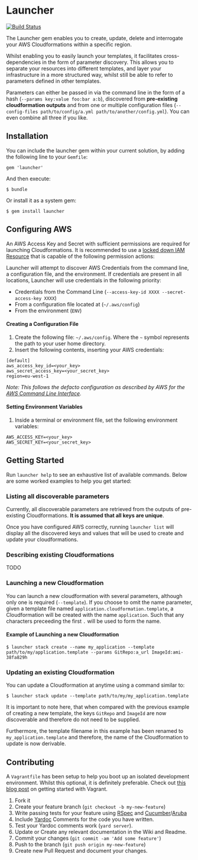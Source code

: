 # Launcher

[![Build Status](https://travis-ci.org/davidkelley/launcher.png?branch=master)](https://travis-ci.org/davidkelley/launcher)

The Launcher gem enables you to create, update, delete and interrogate your AWS Cloudformations within a specific region. 

Whilst enabling you to easily launch your templates, it facilitates cross-dependencies in the form of parameter discovery. This allows
you to separate your resources into different templates, and layer your infrastructure in a more structured way, whilst still be able to refer to
parameters defined in other templates.

Parameters can either be passed in via the command line in the form of a hash (`--params key:value foo:bar a:b`), discovered from **pre-existing cloudformation outputs**
and from one or multiple configuration files (`--config-files path/to/config/a.yml path/to/another/config.yml`). You can even combine all three if you like.

## Installation

You can include the launcher gem within your current solution, by adding the following line to your `Gemfile`:

    gem 'launcher'

And then execute:

    $ bundle

Or install it as a system gem:

    $ gem install launcher

## Configuring AWS

An AWS Access Key and Secret with sufficient permissions are required for launching Cloudformations. It is recommended to use a [locked down IAM Resource](http://docs.aws.amazon.com/IAM/latest/UserGuide/Using_Identifiers.html) that is capable of the following permission actions:

Launcher will attempt to discover AWS Credentials from the command line, a configuration file, and the environment. If credentials are present in all locations, Launcher will use credentials in the following priority:

* Credentials from the Command Line (`--access-key-id XXXX --secret-access-key XXXX`)
* From a configuration file located at (`~/.aws/config`)
* From the environment (`ENV`)

#### Creating a Configuration File

1. Create the following file: `~/.aws/config`. Where the `~` symbol represents the path to your user home directory. 
2. Insert the following contents, inserting your AWS credentials:

```
[default]
aws_access_key_id=<your_key>
aws_secret_access_key=<your_secret_key>
region=eu-west-1
```

 _Note: This follows the defacto configuration as described by AWS for the [AWS Command Line Interface](http://aws.amazon.com/cli/)._

#### Setting Environment Variables

1. Inside a terminal or environment file, set the following environment variables: 

```
AWS_ACCESS_KEY=<your_key>
AWS_SECRET_KEY=<your_secret_key>
```

## Getting Started

Run `launcher help` to see an exhaustive list of available commands. Below are some worked examples to help you get started:

### Listing all discoverable parameters

Currently, all discoverable parameters are retrieved from the outputs of pre-existing Cloudformations. **It is assumed that all keys are unique**.

Once you have configured AWS correctly, running `launcher list` will display all the discovered keys and values that will be used to create and update your cloudformations.

### Describing existing Cloudformations

TODO

### Launching a new Cloudformation

You can launch a new cloudformation with several parameters, although only one is required (`--template`). If you choose to omit the name parameter, given a template
file named `application.cloudformation.template`, a Cloudformation will be created with the name `application`. Such that any characters preceeding the first `.` will be used
to form the name.

#### Example of Launching a new Cloudformation

    $ launcher stack create --name my_application --template path/to/my/application.template --params GitRepo:a_url ImageId:ami-38fa829h 

### Updating an existing Cloudformation

You can update a Cloudformation at anytime using a command similar to:

    $ launcher stack update --template path/to/my/my_application.template

It is important to note here, that when compared with the previous example of creating a new template, the keys `GitRepo` and `ImageId` are now discoverable and therefore
do not need to be supplied.

Furthermore, the template filename in this example has been renamed to `my_application.template` and therefore, the name of the Cloudformation to update is now derivable.

## Contributing

A `Vagrantfile` has been setup to help you boot up an isolated development environment. Whilst this optional, it is definitely preferable. Check out [this blog post](http://davidkelley.me/development/2014/02/24/vagrant-chef-berkshelf-a-match-made-in-heaven.html) on getting started with Vagrant. 

1. Fork it
2. Create your feature branch (`git checkout -b my-new-feature`)
3. Write passing tests for your feature using [RSpec](http://betterspecs.org/) and [Cucumber](http://cukes.info/)/[Aruba](https://github.com/cucumber/aruba)
4. Include [Yardoc](http://yardoc.org/) Comments for the code you have written.
5. Test your Yardoc comments work (`yard server`).
6. Update or Create any relevant documentation in the Wiki and Readme.
7. Commit your changes (`git commit -am 'Add some feature'`)
8. Push to the branch (`git push origin my-new-feature`)
9. Create new Pull Request and document your changes.
